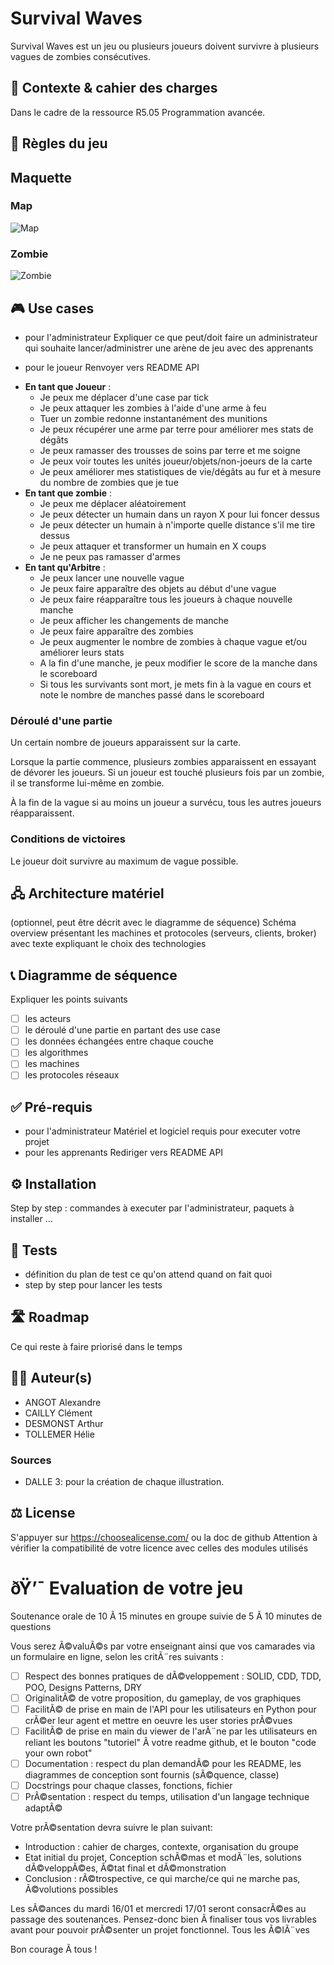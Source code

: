 # Survival Waves
Survival Waves est un jeu ou plusieurs joueurs doivent survivre à plusieurs vagues de zombies consécutives. 

## 🎯 Contexte & cahier des charges
Dans le cadre de la ressource R5.05 Programmation avancée.

## 🎲 Règles du jeu

## Maquette

### Map
![Map](doc/map.jpeg)

### Zombie
![Zombie](doc/zombie.png)

## 🎮 Use cases
- pour l'administrateur
Expliquer ce que peut/doit faire un administrateur qui souhaite lancer/administrer une arène de jeu avec des apprenants 

- pour le joueur
Renvoyer vers README API

* **En tant que Joueur** :
    * Je peux me déplacer d'une case par tick
    * Je peux attaquer les zombies à l'aide d'une arme à feu
    * Tuer un zombie redonne instantanément des munitions
    * Je peux récupérer une arme par terre pour améliorer mes stats de dégâts
    * Je peux ramasser des trousses de soins par terre et me soigne
    * Je peux voir toutes les unités joueur/objets/non-joeurs de la carte
    * Je peux améliorer mes statistiques de vie/dégâts au fur et à mesure du nombre de zombies que je tue
* **En tant que zombie** :
    * Je peux me déplacer aléatoirement
    * Je peux détecter un humain dans un rayon X pour lui foncer dessus
    * Je peux détecter un humain à n'importe quelle distance s'il me tire dessus
    * Je peux attaquer et transformer un humain en X coups
    * Je ne peux pas ramasser d'armes
* **En tant qu'Arbitre** :
    * Je peux lancer une nouvelle vague
    * Je peux faire apparaître des objets au début d'une vague
    * Je peux faire réapparaître tous les joueurs à chaque nouvelle manche
    * Je peux afficher les changements de manche
    * Je peux faire apparaître des zombies
    * Je peux augmenter le nombre de zombies à chaque vague et/ou améliorer leurs stats
    * A la fin d'une manche, je peux modifier le score de la manche dans le scoreboard
    * Si tous les survivants sont mort, je mets fin à la vague en cours et note le nombre de manches passé dans le scoreboard

### Déroulé d'une partie
Un certain nombre de joueurs apparaissent sur la carte. 

Lorsque la partie commence, plusieurs zombies apparaissent en essayant de dévorer les joueurs. Si un joueur est touché plusieurs fois par un zombie,  il se transforme lui-même en zombie.

À la fin de la vague si au moins un joueur a survécu, tous les autres joueurs réapparaissent.

### Conditions de victoires
Le joueur doit survivre au maximum de vague possible.

## 🖧 Architecture matériel 
(optionnel, peut être décrit avec le diagramme de séquence) 
Schéma overview présentant les machines et protocoles (serveurs, clients, broker) avec texte expliquant le choix des technologies 

## 📞 Diagramme de séquence
Expliquer les points suivants
- [ ] les acteurs
- [ ] le déroulé d'une partie en partant des use case
- [ ] les données échangées entre chaque couche
- [ ] les algorithmes
- [ ] les machines
- [ ] les protocoles réseaux

## ✅ Pré-requis 
- pour l'administrateur
Matériel et logiciel requis pour executer votre projet
- pour les apprenants 
Rediriger vers README API

## ⚙️ Installation
Step by step : commandes à executer par l'administrateur, paquets à installer ...

## 🧪 Tests
- définition du plan de test ce qu'on attend quand on fait quoi 
- step by step pour lancer les tests

## 🛣️ Roadmap
Ce qui reste à faire priorisé dans le temps

## 🧑‍💻 Auteur(s)
* ANGOT Alexandre
* CAILLY Clément
* DESMONST Arthur
* TOLLEMER Hélie

### Sources 
- DALLE 3: pour la création de chaque illustration.

## ⚖️ License
S'appuyer sur https://choosealicense.com/ ou la doc de github
Attention à vérifier la compatibilité de votre licence avec celles des modules utilisés

# ðŸ’¯ Evaluation de votre jeu
Soutenance orale de 10 Ã  15 minutes en groupe suivie de 5 Ã  10 minutes de questions

Vous serez Ã©valuÃ©s par votre enseignant ainsi que vos camarades via un formulaire en ligne, selon les critÃ¨res suivants :
- [ ] Respect des bonnes pratiques de dÃ©veloppement : SOLID, CDD, TDD, POO, Designs Patterns, DRY
- [ ] OriginalitÃ© de votre proposition, du gameplay, de vos graphiques
- [ ] FacilitÃ© de prise en main de l'API pour les utilisateurs en Python pour crÃ©er leur agent et mettre en oeuvre les user stories prÃ©vues
- [ ] FacilitÃ© de prise en main du viewer de l'arÃ¨ne par les utilisateurs en reliant les boutons "tutoriel" Ã  votre readme github, et le bouton "code your own robot"
- [ ] Documentation : respect du plan demandÃ© pour les README, les diagrammes de conception sont fournis (sÃ©quence, classe)
- [ ] Docstrings pour chaque classes, fonctions, fichier
- [ ] PrÃ©sentation : respect du temps, utilisation d'un langage technique adaptÃ©

Votre prÃ©sentation devra suivre le plan suivant:
- Introduction : cahier de charges, contexte, organisation du groupe
- Etat initial du projet, Conception schÃ©mas et modÃ¨les, solutions dÃ©veloppÃ©es, Ã©tat final et dÃ©monstration
- Conclusion : rÃ©trospective, ce qui marche/ce qui ne marche pas, Ã©volutions possibles

Les sÃ©ances du mardi 16/01 et mercredi 17/01 seront consacrÃ©es au passage des soutenances. Pensez-donc bien Ã  finaliser tous vos livrables avant pour pouvoir prÃ©senter un projet fonctionnel. Tous les Ã©lÃ¨ves 

Bon courage Ã  tous !

    
